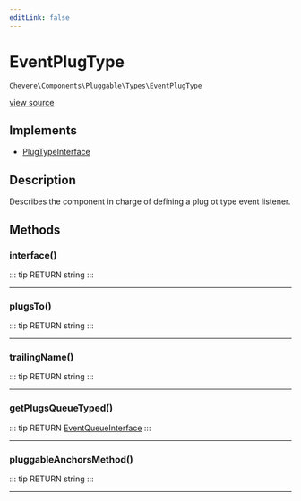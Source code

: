 ```yaml
---
editLink: false
---
```


# EventPlugType

`Chevere\Components\Pluggable\Types\EventPlugType`

[view source](https://github.com/chevere/chevere/blob/master/Pluggable/Types/EventPlugType.php)

## Implements

- [PlugTypeInterface](../../../Interfaces/Pluggable/PlugTypeInterface.md)

## Description

Describes the component in charge of defining a plug ot type event listener.

## Methods

### interface()

::: tip RETURN
string
:::

---

### plugsTo()

::: tip RETURN
string
:::

---

### trailingName()

::: tip RETURN
string
:::

---

### getPlugsQueueTyped()

::: tip RETURN
[EventQueueInterface](../../../Interfaces/Pluggable/Plug/Event/EventQueueInterface.md)
:::

---

### pluggableAnchorsMethod()

::: tip RETURN
string
:::

---

